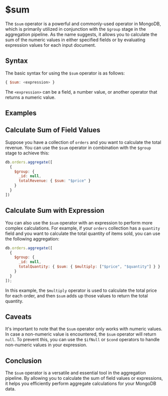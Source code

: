 # $sum

The `$sum` operator is a powerful and commonly-used operator in MongoDB, which is primarily utilized in conjunction with the `$group` stage in the aggregation pipeline. As the name suggests, it allows you to calculate the sum of the numeric values in either specified fields or by evaluating expression values for each input document.

## Syntax

The basic syntax for using the `$sum` operator is as follows:

```javascript
{ $sum: <expression> }
```

The `<expression>` can be a field, a number value, or another operator that returns a numeric value.

## Examples

## Calculate Sum of Field Values

Suppose you have a collection of `orders` and you want to calculate the total revenue. You can use the `$sum` operator in combination with the `$group` stage to achieve this:

```javascript
db.orders.aggregate([
  {
    $group: {
      _id: null,
      totalRevenue: { $sum: "$price" }
    }
  }
])
```

## Calculate Sum with Expression

You can also use the `$sum` operator with an expression to perform more complex calculations. For example, if your `orders` collection has a `quantity` field and you want to calculate the total quantity of items sold, you can use the following aggregation:

```javascript
db.orders.aggregate([
  {
    $group: {
      _id: null,
      totalQuantity: { $sum: { $multiply: ["$price", "$quantity"] } }
    }
  }
]);
```

In this example, the `$multiply` operator is used to calculate the total price for each order, and then `$sum` adds up those values to return the total quantity.

## Caveats

It's important to note that the `$sum` operator only works with numeric values. In case a non-numeric value is encountered, the `$sum` operator will return `null`. To prevent this, you can use the `$ifNull` or `$cond` operators to handle non-numeric values in your expression.

## Conclusion

The `$sum` operator is a versatile and essential tool in the aggregation pipeline. By allowing you to calculate the sum of field values or expressions, it helps you efficiently perform aggregate calculations for your MongoDB data.